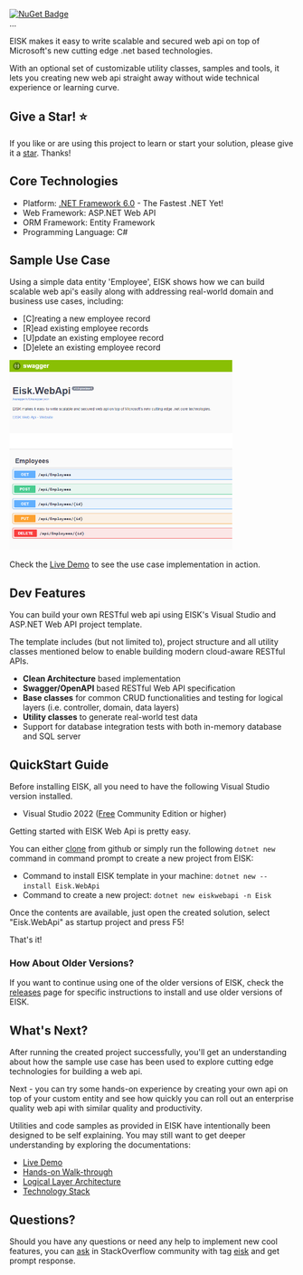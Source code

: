 [![NuGet Badge](https://buildstats.info/nuget/Eisk.WebApi)](https://www.nuget.org/packages/Eisk.WebApi/)  
...

EISK makes it easy to write scalable and secured web api on top of Microsoft's new cutting edge .net based technologies. 

With an optional set of customizable utility classes, samples and tools, it lets you creating new web api straight away without wide technical experience or learning curve.

## Give a Star! :star:

If you like or are using this project to learn or start your solution, please give it a [star](https://github.com/EISK/eisk.webapi). Thanks!

## Core Technologies

* Platform: [.NET Framework 6.0](https://devblogs.microsoft.com/dotnet/announcing-net-6/) - The Fastest .NET Yet!
* Web Framework: ASP.NET Web API 
* ORM Framework: Entity Framework
* Programming Language: C#

## Sample Use Case

Using a simple data entity 'Employee', EISK shows how we can build scalable web api's easily along with addressing real-world domain and business use cases, including: 

* [C]reating a new employee record
* [R]ead existing employee records
* [U]pdate an existing employee record
* [D]elete an existing employee record

![eisk web api](https://raw.githubusercontent.com/EISK/eisk/master/eisk-webapi-small.png)

Check the [Live Demo](https://eisk-webapi.azurewebsites.net) to see the use case implementation in action.

## Dev Features

You can build your own RESTful web api using EISK's Visual Studio and ASP.NET Web API project template. 

The template includes (but not limited to), project structure and all utility classes mentioned below to enable building modern cloud-aware RESTful APIs.

* **Clean Architecture** based implementation
* **Swagger/OpenAPI** based RESTful Web API specification
* **Base classes** for common CRUD functionalities and testing for logical layers (i.e. controller, domain, data layers)
* **Utility classes** to generate real-world test data
* Support for database integration tests with both in-memory database and SQL server

## QuickStart Guide

Before installing EISK, all you need to have the following Visual Studio version installed.

* Visual Studio 2022 ([Free](https://visualstudio.microsoft.com/vs/community/) Community Edition or higher)

Getting started with EISK Web Api is pretty easy. 

You can either [clone](https://github.com/EISK/eisk.webapi.git) from github or simply run the following `dotnet new` command in command prompt to create a new project from EISK:

* Command to install EISK template in your machine: `dotnet new --install Eisk.WebApi`
* Command to create a new project: `dotnet new eiskwebapi -n Eisk`

Once the contents are available, just open the created solution, select "Eisk.WebApi" as startup project and press F5!

That's it!

### How About Older Versions?

If you want to continue using one of the older versions of EISK, check the [releases](https://github.com/EISK/eisk.webapi/releases) page for specific instructions to install and use older versions of EISK.

## What's Next?

After running the created project successfully, you'll get an understanding about how the sample use case has been used to explore cutting edge technologies for building a web api.

Next - you can try some hands-on experience by creating your own api on top of your custom entity and see how quickly you can roll out an enterprise quality web api with similar quality and productivity. 

Utilities and code samples as provided in EISK have intentionally been designed to be self explaining. You may still want to get deeper understanding by exploring the documentations:

* [Live Demo](https://eisk-webapi.azurewebsites.net)
* [Hands-on Walk-through](https://eisk.github.io/docs/webapi/application-development/handson-walkthrough-create-service-api.html)
* [Logical Layer Architecture](https://eisk.github.io/docs/webapi/architecture/logical-layers.html)
* [Technology Stack](https://eisk.github.io/docs/webapi/technical-reference/technology-stack.html)

## Questions?

Should you have any questions or need any help to implement new cool features, you can [ask](https://stackoverflow.com/questions/ask?tags=eisk,webapi,asp.net-core&title=In%20EISK,%20How%20Do%20We%20..) in StackOverflow community with tag [eisk](https://stackoverflow.com/questions/tagged/eisk) and get prompt response.

